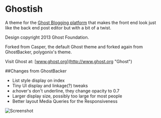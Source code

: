 Ghostish
=======

A theme for the [Ghost Blogging platform](http://ghost.org "Ghost Blogging Platform") that makes the front end look just like the back end post editor but with a bit of a twist.

Design copyright 2013 Ghost Foundation.

Forked from Casper, the default Ghost theme and forked again from GhostBacker, polygonix's theme.

Visit Ghost at: [www.ghost.org](http://www.ghost.org "Ghost")

##Changes from GhostBacker

* List style display on index
* Tiny UI display and linkage(?) tweaks
* a:hover's don't underline, they change opacity to 0.7
* Larger display size, possibly too large for most people
* Better layout Media Queries for the Responsiveness

![Screenshot](screen.png?raw=true)
